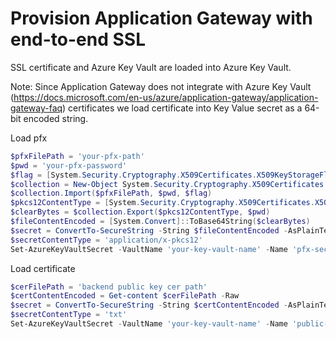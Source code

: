 # Provision Application Gateway with end-to-end SSL

SSL certificate and Azure Key Vault are loaded into Azure Key Vault.

Note: Since Application Gateway  does not integrate with Azure Key Vault (https://docs.microsoft.com/en-us/azure/application-gateway/application-gateway-faq) certificates we load certificate into Key Value secret as a 64-bit encoded string.

Load pfx
```powershell
$pfxFilePath = 'your-pfx-path'
$pwd = 'your-pfx-password'
$flag = [System.Security.Cryptography.X509Certificates.X509KeyStorageFlags]::Exportable
$collection = New-Object System.Security.Cryptography.X509Certificates.X509Certificate2Collection 
$collection.Import($pfxFilePath, $pwd, $flag)
$pkcs12ContentType = [System.Security.Cryptography.X509Certificates.X509ContentType]::Pkcs12
$clearBytes = $collection.Export($pkcs12ContentType, $pwd)
$fileContentEncoded = [System.Convert]::ToBase64String($clearBytes)
$secret = ConvertTo-SecureString -String $fileContentEncoded -AsPlainText –Force
$secretContentType = 'application/x-pkcs12'
Set-AzureKeyVaultSecret -VaultName 'your-key-vault-name' -Name 'pfx-secret-name' -SecretValue $Secret -ContentType $secretContentType
```

Load certificate
```powershell
$cerFilePath = 'backend public key cer path'
$certContentEncoded = Get-content $cerFilePath -Raw
$secret = ConvertTo-SecureString -String $certContentEncoded -AsPlainText –Force
$secretContentType = 'txt'
Set-AzureKeyVaultSecret -VaultName 'your-key-vault-name' -Name 'public-key-secret-name' -SecretValue $Secret -ContentType $secretContentType
```
